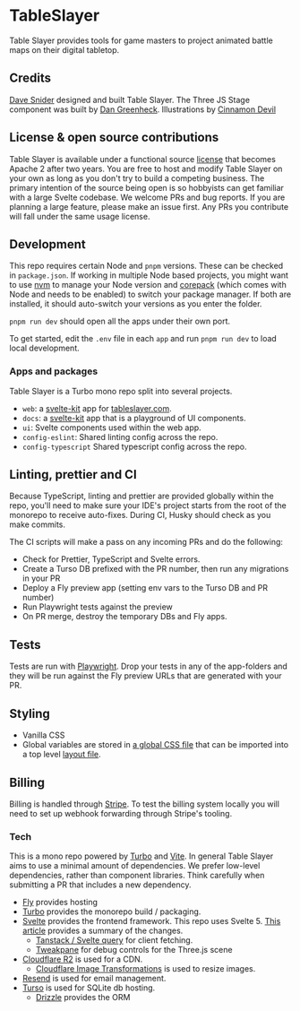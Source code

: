 # TableSlayer

Table Slayer provides tools for game masters to project animated battle maps on their digital tabletop.

## Credits

[Dave Snider](https://davesnider.com) designed and built Table Slayer. The Three JS Stage component was built by [Dan Greenheck](https://dangreenheck.com/). Illustrations by [Cinnamon Devil](https://cinnamondevilsart.com/)

## License & open source contributions

Table Slayer is available under a functional source [license](blob/main/LICENSE.md) that becomes Apache 2 after two years. You are free to host and modify Table Slayer on your own as long as you don't try to build a competing business. The primary intention of the source being open is so hobbyists can get familiar with a large Svelte codebase. We welcome PRs and bug reports. If you are planning a large feature, please make an issue first. Any PRs you contribute will fall under the same usage license.

## Development

This repo requires certain Node and `pnpm` versions. These can be checked in `package.json`. If working in multiple Node based projects, you might want to use [nvm](https://github.com/nvm-sh/nvm) to manage your Node version and [corepack](https://nodejs.org/api/corepack.html#enabling-the-feature) (which comes with Node and needs to be enabled) to switch your package manager. If both are installed, it should auto-switch your versions as you enter the folder.

`pnpm run dev` should open all the apps under their own port.

To get started, edit the `.env` file in each `app` and run `pnpm run dev` to load local development.

### Apps and packages

Table Slayer is a Turbo mono repo split into several projects.

- `web`: a [svelte-kit](https://kit.svelte.dev/) app for [tableslayer.com](https://tableslayer.com).
- `docs`: a [svelte-kit](https://kit.svelte.dev/) app that is a playground of UI components.
- `ui`: Svelte components used within the web app.
- `config-eslint`: Shared linting config across the repo.
- `config-typescript` Shared typescript config across the repo.

## Linting, prettier and CI

Because TypeScript, linting and prettier are provided globally within the repo, you'll need to make sure your IDE's project starts from the root of the monorepo to receive auto-fixes. During CI, Husky should check as you make commits.

The CI scripts will make a pass on any incoming PRs and do the following:

- Check for Prettier, TypeScript and Svelte errors.
- Create a Turso DB prefixed with the PR number, then run any migrations in your PR
- Deploy a Fly preview app (setting env vars to the Turso DB and PR number)
- Run Playwright tests against the preview
- On PR merge, destroy the temporary DBs and Fly apps.

## Tests

Tests are run with [Playwright](https://playwright.dev/). Drop your tests in any of the app-folders and they will be run against the Fly preview URLs that are generated with your PR.

## Styling

- Vanilla CSS
- Global variables are stored in [a global CSS file](https://github.com/Siege-Perilous/tableslayer/blob/main/packages/ui/styles/globals.css) that can be imported into a top level [layout file](https://github.com/Siege-Perilous/tableslayer/blob/main/apps/web/src/routes/%252Blayout.svelte).

## Billing

Billing is handled through [Stripe](https://stripe.com). To test the billing system locally you will need to set up webhook forwarding through Stripe's tooling.

### Tech

This is a mono repo powered by [Turbo](https://turbo.build) and [Vite](https://vitejs.dev/). In general Table Slayer aims to use a minimal amount of dependencies. We prefer low-level dependencies, rather than component libraries. Think carefully when submitting a PR that includes a new dependency.

- [Fly](https://fly.io) provides hosting
- [Turbo](https://turbo.build) provides the monorepo build / packaging.
- [Svelte](https://svelte.dev/) provides the frontend framework. This repo uses Svelte 5. [This article](https://sveltekit.io/blog/svelte-5) provides a summary of the changes.
  - [Tanstack / Svelte query](https://tanstack.com/) for client fetching.
  - [Tweakpane](https://kitschpatrol.com/svelte-tweakpane-ui/docs/getting-started) for debug controls for the Three.js scene
- [Cloudflare R2](https://developers.cloudflare.com/r2/) is used for a CDN.
  - [Cloudflare Image Transformations](https://developers.cloudflare.com/images/transform-images/transform-via-url/) is used to resize images.
- [Resend](https://resend.com) is used for email management.
- [Turso](https://turso.com) is used for SQLite db hosting.
  - [Drizzle](https://orm.drizzle.team) provides the ORM
